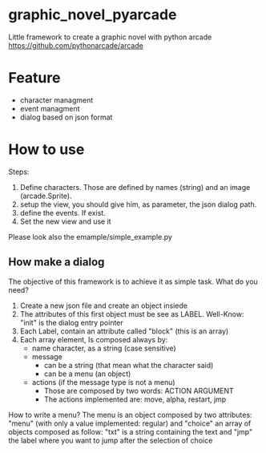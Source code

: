 # graphic_novel_pyarcade
Little framework to create a graphic novel with python arcade https://github.com/pythonarcade/arcade
##
# Feature
 - character managment
 - event managment
 - dialog based on json format

##
# How to use
Steps:
1. Define characters. Those are defined by names (string) and an image (arcade.Sprite).
2. setup the view, you should give him, as parameter, the json dialog path.
3. define the events. If exist.
4. Set the new view and use it

Please look also the emample/simple_example.py

## How make a dialog
The objective of this framework is to achieve it as simple task.
What do you need?
1. Create a new json file and create an object insiede
2. The attributes of this first object must be see as LABEL. Well-Know: "init" is the dialog entry pointer
3. Each Label, contain an attribute called "block" (this is an array)
4. Each array element, Is composed always by:
     - name character, as a string (case sensitive)
     - message
         - can be a string (that mean what the character said)
         - can be a menu (an object)
     - actions (if the message type is not a menu)
         - Those are composed by two words: ACTION ARGUMENT
         - The actions implemented are: move, alpha, restart, jmp
      
How to write a menu?
The menu is an object composed by two attributes: "menu" (with only a value implemented: regular) and "choice" an array of objects composed as follow: "txt" is a string containing the text and "jmp" the label where you want to jump after the selection of choice
